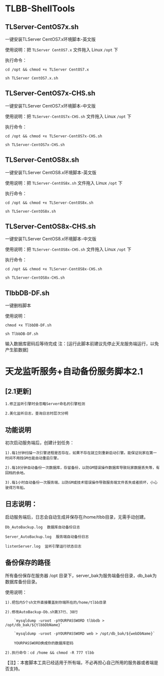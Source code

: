 # TLBB-ShellTools

## TLServer-CentOS7x.sh
一键安装TLServer CentOS7.x环境脚本-英文版

使用说明：把 `TLServer CentOS7.x` 文件拖入 Linux `/opt` 下

执行命令：

`cd /opt && chmod +x TLServer CentOS7.x`

`sh TLServer CentOS7.x.sh`


## TLServer-CentOS7x-CHS.sh
一键安装TLServer CentOS7.x环境脚本-中文版

使用说明：把 `TLServer-CentOS7x-CHS.sh` 文件拖入 Linux `/opt` 下

执行命令：

`cd /opt && chmod +x TLServer-CentOS7x-CHS.sh`

`sh TLServer-CentOS7x-CHS.sh`

## TLServer-CentOS8x.sh
一键安装TLServer CentOS8.x环境脚本-英文版

使用说明：把 `TLServer-CentOS8x.sh` 文件拖入 Linux `/opt` 下

执行命令：

`cd /opt && chmod +x TLServer-CentOS8x.sh`

`sh TLServer-CentOS8x.sh`


## TLServer-CentOS8x-CHS.sh
一键安装TLServer CentOS8.x环境脚本-中文版

使用说明：把 `TLServer-CentOS8x-CHS.sh` 文件拖入 Linux `/opt` 下

执行命令：

`cd /opt && chmod +x TLServer-CentOS8x-CHS.sh`

`sh TLServer-CentOS8x-CHS.sh`

## TlbbDB-DF.sh
一键删档脚本

使用说明：

`chmod +x TlbbDB-DF.sh`

`sh TlbbDB-DF.sh`

输入数据库密码后等待完成
注：[运行此脚本前建议先停止天龙服务端运行，以免产生脏数据]



# 天龙监听服务+自动备份服务脚本2.1

## [2.1更新]

	1.修正监听引擎时会忽略Server命名的引擎检测

	2.美化监听日志，查询日志时层次分明

## 功能说明

初次启动服务端后，创建计划任务：

	1).每1分钟扫描一次引擎进程是否存在，如果不存在就立刻重新启动引擎。能保证玩家在第一时间不用找GM也能自动重启引擎。

	2).每10分钟自动备份一次数据库，存留备份，以防GM错误操作数据库导致玩家数据丢失等，有回档的余地。

	3).每1小时自动备份一次服务端，以防GM或技术错误操作导致服务端文件丢失或者损坏，小心驶得万年船。

## 日志说明：

启动服务端后，日志会自动生成并保存在/home/tlbb目录，无需手动创建。

	Db_AutoBackup.log  数据库自动备份日志 

	Server_AutoBackup.log  服务端自动备份日志

	listenServer.log  监听引擎运行状态日志


## 备份保存的路径

所有备份保存在服务器 /opt 目录下，server_bak为服务端备份目录，db_bak为数据库备份目录。

使用说明：

	1).把包内5个sh文件直接覆盖到你端所在的/home/tlbb目录

	2).修改AutoBackup-Db.sh第37行、38行

		`mysqldump -uroot -pYOURPASSWORD tlbbdb > /opt/db_bak/${tlbbDbName}`

		`mysqldump -uroot -pYOURPASSWORD web > /opt/db_bak/${webDbName}`

		YOURPASSWORD换成你的数据库密码

	2).执行命令：cd /home && chmod -R 777 tlbb

【注】：本套脚本工具已经适用于所有端，不必再担心自己所用的服务器或者端是否支持。